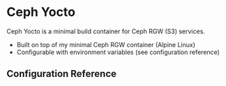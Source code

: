 # Ceph Yocto

Ceph Yocto is a minimal build container for Ceph RGW (S3) services.

* Built on top of my minimal Ceph RGW container (Alpine Linux)
* Configurable with environment variables (see configuration reference)

## Configuration Reference

